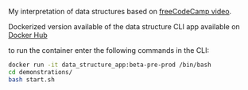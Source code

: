 My interpretation of data structures based on [freeCodeCamp video](https://www.youtube.com/watch?v=RBSGKlAvoiM).

Dockerized version available of the data structure CLI app available on [Docker Hub](https://hub.docker.com/repository/docker/vandercycle/datastructures-python/general)

to run the container enter the following commands in the CLI:
```bash
docker run -it data_structure_app:beta-pre-prod /bin/bash
cd demonstrations/
bash start.sh
```
